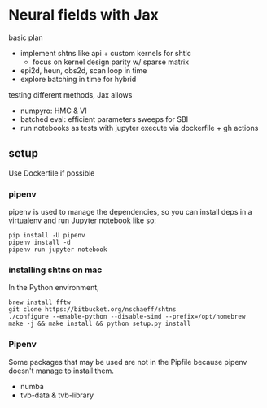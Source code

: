 # Neural fields with Jax

basic plan

- implement shtns like api + custom kernels for shtlc
  - focus on kernel design parity w/ sparse matrix
- epi2d, heun, obs2d, scan loop in time
- explore batching in time for hybrid

testing different methods, Jax allows

- numpyro: HMC & VI
- batched eval: efficient parameters sweeps for SBI
- run notebooks as tests with jupyter execute via dockerfile + gh actions

## setup

Use Dockerfile if possible 

### pipenv

pipenv is used to manage the dependencies, so you can install deps in a virtualenv 
and run Jupyter notebook like so:
```
pip install -U pipenv
pipenv install -d
pipenv run jupyter notebook
```

### installing shtns on mac

In the Python environment,
```
brew install fftw
git clone https://bitbucket.org/nschaeff/shtns
./configure --enable-python --disable-simd --prefix=/opt/homebrew
make -j && make install && python setup.py install
```

### Pipenv

Some packages that may be used are not in the Pipfile because pipenv
doesn't manage to install them.

- numba
- tvb-data & tvb-library

